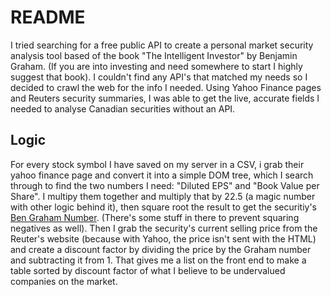 # README

I tried searching for a free public API to create a personal market security analysis tool based of the book "The Intelligent Investor" by Benjamin Graham.  (If you are into investing and need somewhere to start I highly suggest that book).  I couldn't find any API's that matched my needs so I decided to crawl the web for the info I needed.  Using Yahoo Finance pages and Reuters security summaries, I was able to get the live, accurate fields I needed to analyse Canadian securities without an API.

## Logic

For every stock symbol I have saved on my server in a CSV, i grab their yahoo finance page and convert it into a simple DOM tree, which I search through to find the two numbers I need: "Diluted EPS" and "Book Value per Share".  I multipy them together and multiply that by 22.5 (a magic number with other logic behind it), then square root the result to get the securitiy's [Ben Graham Number](https://www.investopedia.com/terms/g/graham-number.asp). (There's some stuff in there to prevent squaring negatives as well).  Then I grab the security's current selling price from the Reuter's website (because with Yahoo, the price isn't sent with the HTML) and create a discount factor by dividing the price by the Graham number and subtracting it from 1. That gives me a list on the front end to make a table sorted by discount factor of what I believe to be undervalued companies on the market.

